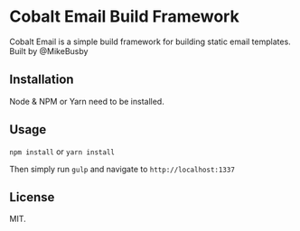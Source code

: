 # Cobalt Email Build Framework

Cobalt Email is a simple build framework for building static email templates. Built by @MikeBusby

## Installation

Node & NPM or Yarn need to be installed.

## Usage

```npm install``` or ```yarn install```

Then simply run ```gulp``` and navigate to ```http://localhost:1337```

## License

MIT.
